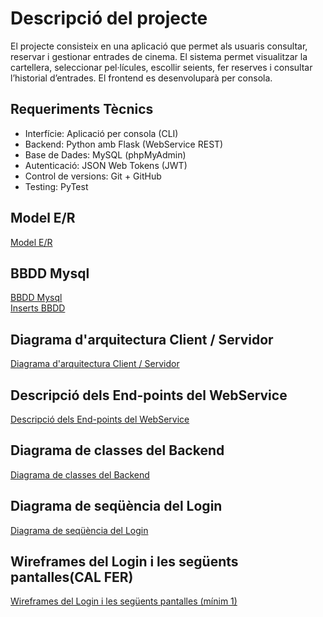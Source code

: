 # Descripció del projecte
El projecte consisteix en una aplicació que permet als usuaris consultar, reservar i gestionar entrades de cinema. El sistema permet visualitzar la cartellera, seleccionar pel·lícules, escollir seients, fer reserves i consultar l’historial d’entrades. El frontend es desenvoluparà per consola.

## Requeriments Tècnics
- Interfície: Aplicació per consola (CLI)
- Backend: Python amb Flask (WebService REST)
- Base de Dades: MySQL (phpMyAdmin)
- Autenticació: JSON Web Tokens (JWT)
- Control de versions: Git + GitHub
- Testing: PyTest

## Model E/R
[Model E/R](diagrames/d_model_entitat_relacio.mermaid)

## BBDD Mysql
[BBDD Mysql](cinema.sql) <br>
[Inserts BBDD](inserts.sql)

## Diagrama d'arquitectura Client / Servidor
[Diagrama d'arquitectura Client / Servidor](diagrames/d_arquitectura_cliente_server.mermaid)

## Descripció dels End-points del WebService
[Descripció dels End-points del WebService](documentacio/end-points_desc.md)

## Diagrama de classes del Backend
[Diagrama de classes del Backend](diagrames/d_classes_backend.mermaid)

## Diagrama de seqüència del Login
[Diagrama de seqüència del Login](diagrames/d_secuencia_login.mermaid)

## Wireframes del Login i les següents pantalles(CAL FER)
[Wireframes del Login i les següents pantalles (mínim 1)](documentacio/cas_dus.md)